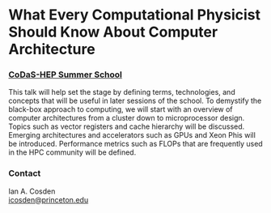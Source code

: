 # What Every Computational Physicist Should Know About Computer Architecture
### [CoDaS-HEP Summer School](http://codas-hep.org)

This talk will help set the stage by defining terms, technologies, and concepts that will 
be useful in later sessions of the school. To demystify the black-box approach to computing, 
we will start with an overview of computer architectures from a cluster down to microprocessor 
design. Topics such as vector registers and cache hierarchy will be discussed. Emerging
architectures and accelerators such as GPUs and Xeon Phis will be introduced. Performance metrics
such as FLOPs that are frequently used in the HPC community will be defined.

### Contact
Ian A. Cosden  
icosden@princeton.edu
